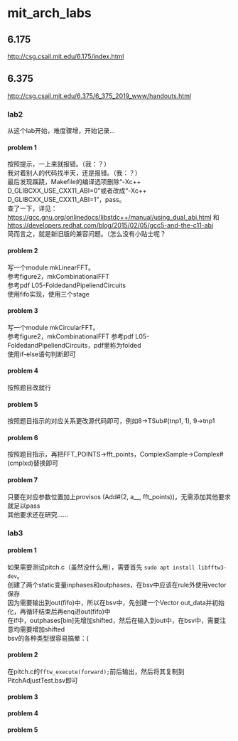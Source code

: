 # mit_arch_labs

## 6.175
http://csg.csail.mit.edu/6.175/index.html

## 6.375
http://csg.csail.mit.edu/6.375/6_375_2019_www/handouts.html

### lab2
从这个lab开始，难度骤增，开始记录...
#### problem 1
按照提示，一上来就报错。（我：？）  
我对着别人的代码找半天，还是报错。（我：？）  
最后发现蹊跷，Makefile的编译选项删除“-Xc++ D_GLIBCXX_USE_CXX11_ABI=0”或者改成“-Xc++ D_GLIBCXX_USE_CXX11_ABI=1”，pass。  
查了一下，详见：https://gcc.gnu.org/onlinedocs/libstdc++/manual/using_dual_abi.html 和 https://developers.redhat.com/blog/2015/02/05/gcc5-and-the-c11-abi  
简而言之，就是新旧版的兼容问题。（怎么没有小贴士呢？
#### problem 2
写一个module mkLinearFFT。  
参考figure2，mkCombinationalFFT  
参考pdf L05-FoldedandPipeliendCircuits  
使用fifo实现，使用三个stage  
#### problem 3
写一个module mkCircularFFT。  
参考figure2，mkCombinationalFFT 
参考pdf L05-FoldedandPipeliendCircuits，pdf里称为folded  
使用if-else语句判断即可
#### problem 4
按照题目改就行
#### problem 5
按照题目指示的对应关系更改源代码即可，例如8->TSub#(tnp1, 1), 9->tnp1
#### problem 6
按照题目指示，再把FFT_POINTS->fft_points，ComplexSample->Complex#(cmplxd)替换即可
#### problem 7
只要在对应参数位置加上provisos (Add#(2, a__, fft_points))，无需添加其他要求就足以pass  
其他要求还在研究......

### lab3
#### problem 1
如果需要测试pitch.c（虽然没什么用），需要首先 `sudo apt install libfftw3-dev`。  
创建了两个static变量inphases和outphases，在bsv中应该在rule外使用vector保存  
因为需要输出到out(fifo)中，所以在bsv中，先创建一个Vector out_data并初始化，再循环结束后再enq进out(fifo)中  
在if中，outphases[bin]先增加shifted，然后在输入到out中，在bsv中，需要注意均需要增加shifted  
bsv的各种类型很容易搞晕：(  
#### problem 2
在pitch.c的`fftw_execute(forward);`前后输出，然后将其复制到PitchAdjustTest.bsv即可   
#### problem 3

#### problem 4

#### problem 5